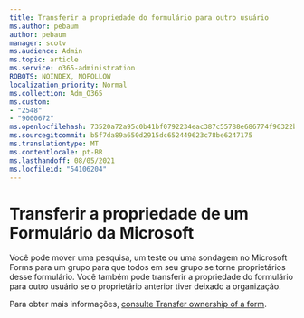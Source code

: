 ```yaml
---
title: Transferir a propriedade do formulário para outro usuário
ms.author: pebaum
author: pebaum
manager: scotv
ms.audience: Admin
ms.topic: article
ms.service: o365-administration
ROBOTS: NOINDEX, NOFOLLOW
localization_priority: Normal
ms.collection: Adm_O365
ms.custom:
- "2548"
- "9000672"
ms.openlocfilehash: 73520a72a95c0b41bf0792234eac387c55788e686774f96322b202fb82b12eb6
ms.sourcegitcommit: b5f7da89a650d2915dc652449623c78be6247175
ms.translationtype: MT
ms.contentlocale: pt-BR
ms.lasthandoff: 08/05/2021
ms.locfileid: "54106204"
---
```

# <a name="transfer-ownership-of-a-microsoft-form"></a>Transferir a propriedade de um Formulário da Microsoft

Você pode mover uma pesquisa, um teste ou uma sondagem no Microsoft Forms para um grupo para que todos em seu grupo se torne proprietários desse formulário. Você também pode transferir a propriedade do formulário para outro usuário se o proprietário anterior tiver deixado a organização.

Para obter mais informações, [consulte Transfer ownership of a form](https://support.office.com/article/Transfer-ownership-of-a-form-921a6361-a4e5-44ea-bce9-c4ed63aa54b4).